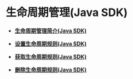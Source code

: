 # 生命周期管理\(Java SDK\)<a name="obs_21_1100"></a>

-   **[生命周期管理简介\(Java SDK\)](生命周期管理简介(Java-SDK).md)**  

-   **[设置生命周期规则\(Java SDK\)](设置生命周期规则(Java-SDK).md)**  

-   **[获取生命周期规则\(Java SDK\)](获取生命周期规则(Java-SDK).md)**  

-   **[删除生命周期规则\(Java SDK\)](删除生命周期规则(Java-SDK).md)**  

